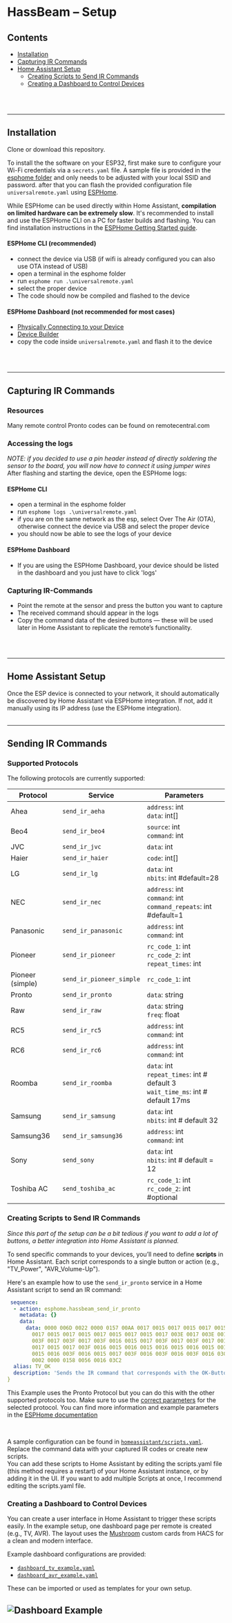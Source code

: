 # HassBeam – Setup

## Contents

- [Installation](#installation)
- [Capturing IR Commands](#capturing-ir-commands)
- [Home Assistant Setup](#home-assistant-setup)
  - [Creating Scripts to Send IR Commands](#creating-scripts-to-send-ir-commands)
  - [Creating a Dashboard to Control Devices](#creating-a-dashboard-to-control-devices)

<br>
<br>

---

## Installation

Clone or download this repository.

To install the the software on your ESP32, first make sure to configure your Wi-Fi credentials via a `secrets.yaml` file. A sample file is provided in the [esphome folder](esphome) and only needs to be adjusted with your local SSID and password.
after that you can flash the provided configuration file `universalremote.yaml` using [ESPHome](https://esphome.io/).  

While ESPHome can be used directly within Home Assistant, **compilation on limited hardware can be extremely slow**. It's recommended to install and use the ESPHome CLI on a PC for faster builds and flashing. You can find installation instructions in the [ESPHome Getting Started guide](https://esphome.io/guides/getting_started_command_line.html).

#### ESPHome CLI (recommended)

- connect the device via USB (if wifi is already configured you can also use OTA instead of USB)
- open a terminal in the esphome folder
- run `esphome run .\universalremote.yaml`
- select the proper device
- The code should now be compiled and flashed to the device

#### ESPHome Dashboard (not recommended for most cases)

- [Physically Connecting to your Device](https://esphome.io/guides/physical_device_connection#physically-connecting-to-your-device)
- [Device Builder](https://esphome.io/guides/getting_started_hassio#device-builder-interface)
- copy the code inside `universalremote.yaml` and flash it to the device

<br>
<br>

---

## Capturing IR Commands

### Resources

Many remote control Pronto codes can be found on remotecentral.com

### Accessing the logs

*NOTE: if you decided to use a pin header instead of directly soldering the sensor to the board, you will now have to connect it using jumper wires*
After flashing and starting the device, open the ESPHome logs:

#### ESPHome CLI

- open a terminal in the esphome folder
- run `esphome logs .\universalremote.yaml`
- if you are on the same network as the esp, select Over The Air (OTA), otherwise connect the device via USB and select the proper device
- you should now be able to see the logs of your device

#### ESPHome Dashboard

- If you are using the ESPHome Dashboard, your device should be listed in the dashboard and you just have to click 'logs'

### Capturing IR-Commands

- Point the remote at the sensor and press the button you want to capture
- The received command should appear in the logs
- Copy the command data of the desired buttons — these will be used later in Home Assistant to replicate the remote’s functionality.

<br>
<br>

---

## Home Assistant Setup

Once the ESP device is connected to your network, it should automatically be discovered by Home Assistant via ESPHome integration. If not, add it manually using its IP address (use the ESPHome integration).
<br>
<br>

---

## Sending IR Commands

### Supported Protocols
The following protocols are currently supported:

| Protocol          | Service                   | Parameters                                                                            |
|------------------ |-------------------------- |-------------------------------------------------------------------------------------- |
| Ahea              | `send_ir_aeha`            | `address`: int<br>`data`: int[]                                                       |
| Beo4              | `send_ir_beo4`            | `source`: int<br>`command`: int                                                       |
| JVC               | `send_ir_jvc`             | `data`: int                                                                           |
| Haier             | `send_ir_haier`           | `code`: int[]                                                                         |
| LG                | `send_ir_lg`              | `data`: int<br>`nbits`: int #default=28                                               |
| NEC               | `send_ir_nec`             | `address`: int<br>`command`: int<br>`command_repeats`: int #default=1                 |
| Panasonic         | `send_ir_panasonic`       | `address`: int<br>`command`: int                                                      |
| Pioneer           | `send_ir_pioneer`         | `rc_code_1`: int<br>`rc_code_2`: int<br>`repeat_times`: int                           |
| Pioneer (simple)  | `send_ir_pioneer_simple`  | `rc_code_1`: int                                                                      |
| Pronto            | `send_ir_pronto`          | `data`: string                                                                        |
| Raw               | `send_ir_raw`             | `data`: string<br>`freq`: float                                                       |
| RC5               | `send_ir_rc5`             | `address`: int<br>`command`: int                                                      |
| RC6               | `send_ir_rc6`             | `address`: int<br>`command`: int                                                      |
| Roomba            | `send_ir_roomba`          | `data`: int<br>`repeat_times`: int # default 3<br>`wait_time_ms`: int # default 17ms  |
| Samsung           | `send_ir_samsung`         | `data`: int<br>`nbits`: int # default 32                                              |
| Samsung36         | `send_ir_samsung36`       | `address`: int<br>`command`: int                                                      |
| Sony              | `send_sony`               | `data`: int<br>`nbits`: int # default = 12                                            |
| Toshiba AC        | `send_toshiba_ac`         | `rc_code_1`: int<br>`rc_code_2`: int #optional                                        |

### Creating Scripts to Send IR Commands

*Since this part of the setup can be a bit tedious if you want to add a lot of buttons, a better integration into Home Assistant is planned.*

To send specific commands to your devices, you’ll need to define **scripts** in Home Assistant. Each script corresponds to a single button or action (e.g., "TV_Power", "AVR_Volume-Up").

Here's an example how to use the `send_ir_pronto` service in a Home Assistant script to send an IR command:
```yaml
 sequence:
  - action: esphome.hassbeam_send_ir_pronto
    metadata: {}
    data:
      data: 0000 006D 0022 0000 0157 00AA 0017 0015 0017 0015 0017 0015 0017 0015
        0017 0015 0017 0015 0017 0015 0017 0015 0017 003E 0017 003E 0017 003F 0016
        003F 0017 003F 0017 003F 0016 0015 0017 003F 0017 003F 0017 0015 0017 003F
        0017 0015 0017 003F 0016 0015 0016 0015 0016 0015 0016 0015 0016 003F 0016
        0015 0016 003F 0016 0015 0017 003F 0016 003F 0016 003F 0016 03C2 0000 006D
        0002 0000 0158 0056 0016 03C2
  alias: TV_OK
  description: 'Sends the IR command that corresponds with the OK-Button of the TVs remote'
}
```
This Example uses the Pronto Protocol but you can do this with the other supported protocols too. Make sure to use the [correct parameters](#supported-protocols) for the selected protocol. You can find more information and example parameters in the [ESPHome documentation](https://esphome.io/components/remote_transmitter.html#)


</br>

A sample configuration can be found in [`homeassistant/scripts.yaml`](./homeassistant/scripts.yaml). Replace the command data with your captured IR codes or create new scripts.  
You can add these scripts to Home Assistant by editing the scripts.yaml file (this method requires a restart) of your Home Assistant instance, or by adding it in the UI. If you want to add multiple Scripts at once, I recommend editing the scripts.yaml file.  


### Creating a Dashboard to Control Devices

You can create a user interface in Home Assistant to trigger these scripts easily. In the example setup, one dashboard page per remote is created (e.g., TV, AVR). The layout uses the [Mushroom](https://github.com/piitaya/lovelace-mushroom) custom cards from HACS for a clean and modern interface.

Example dashboard configurations are provided:

- [`dashboard_tv_example.yaml`](../homeassistant/dashboard_tv_example.yaml)
- [`dashboard_avr_example.yaml`](../homeassistant/dashboard_avr_example.yaml)

These can be imported or used as templates for your own setup.

![Dashboard Example](homeassistant/dashboard_example.png)
---
